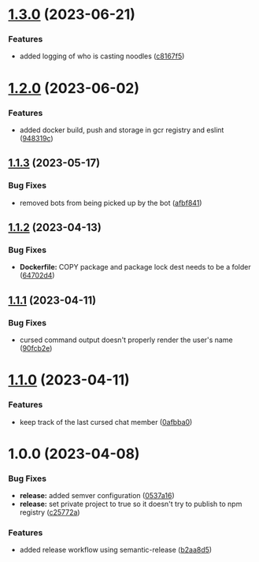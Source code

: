 # [1.3.0](https://github.com/DreamyProtect/squchan-noodle-curse/compare/v1.2.0...v1.3.0) (2023-06-21)


### Features

* added logging of who is casting noodles ([c8167f5](https://github.com/DreamyProtect/squchan-noodle-curse/commit/c8167f502f9c38f86748f7e5cc021f4ea526b0f7))

# [1.2.0](https://github.com/DreamyProtect/squchan-noodle-curse/compare/v1.1.3...v1.2.0) (2023-06-02)


### Features

* added docker build, push and storage in gcr registry and eslint ([948319c](https://github.com/DreamyProtect/squchan-noodle-curse/commit/948319c8721ce5a560ab21d495967157a5ed0c7f))

## [1.1.3](https://github.com/DreamyProtect/squchan-noodle-curse/compare/v1.1.2...v1.1.3) (2023-05-17)


### Bug Fixes

* removed bots from being picked up by the bot ([afbf841](https://github.com/DreamyProtect/squchan-noodle-curse/commit/afbf841f95a3b30f6ce2a462a532151a3864ca91))

## [1.1.2](https://github.com/DreamyProtect/squchan-noodle-curse/compare/v1.1.1...v1.1.2) (2023-04-13)


### Bug Fixes

* **Dockerfile:** COPY package and package lock dest needs to be a folder ([64702d4](https://github.com/DreamyProtect/squchan-noodle-curse/commit/64702d41d763f5a07746b699a9b7043547e0a53d))

## [1.1.1](https://github.com/DreamyProtect/squchan-noodle-curse/compare/v1.1.0...v1.1.1) (2023-04-11)


### Bug Fixes

* cursed command output doesn't properly render the user's name ([90fcb2e](https://github.com/DreamyProtect/squchan-noodle-curse/commit/90fcb2e953af41035308347bbe972bb57c981c55))

# [1.1.0](https://github.com/DreamyProtect/squchan-noodle-curse/compare/v1.0.0...v1.1.0) (2023-04-11)


### Features

* keep track of the last cursed chat member ([0afbba0](https://github.com/DreamyProtect/squchan-noodle-curse/commit/0afbba00bf1cfdb23a48286af867cb863600da33))

# 1.0.0 (2023-04-08)


### Bug Fixes

* **release:** added semver configuration ([0537a16](https://github.com/DreamyProtect/squchan-noodle-curse/commit/0537a16441acd40fdbb2dd335155d60f376431b7))
* **release:** set private project to true so it doesn't try to publish to npm registry ([c25772a](https://github.com/DreamyProtect/squchan-noodle-curse/commit/c25772ada909913c33fb859800a324ded328971e))


### Features

* added release workflow using semantic-release ([b2aa8d5](https://github.com/DreamyProtect/squchan-noodle-curse/commit/b2aa8d5f489bc4f9e880e37a6c77f1040191f7b2))
